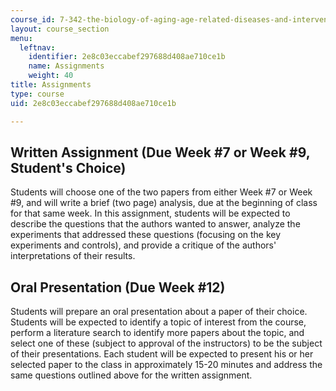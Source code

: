 ```yaml
---
course_id: 7-342-the-biology-of-aging-age-related-diseases-and-interventions-fall-2011
layout: course_section
menu:
  leftnav:
    identifier: 2e8c03eccabef297688d408ae710ce1b
    name: Assignments
    weight: 40
title: Assignments
type: course
uid: 2e8c03eccabef297688d408ae710ce1b

---
```


Written Assignment (Due Week #7 or Week #9, Student's Choice)
-------------------------------------------------------------

Students will choose one of the two papers from either Week #7 or Week #9, and will write a brief (two page) analysis, due at the beginning of class for that same week. In this assignment, students will be expected to describe the questions that the authors wanted to answer, analyze the experiments that addressed these questions (focusing on the key experiments and controls), and provide a critique of the authors' interpretations of their results.

Oral Presentation (Due Week #12)
--------------------------------

Students will prepare an oral presentation about a paper of their choice. Students will be expected to identify a topic of interest from the course, perform a literature search to identify more papers about the topic, and select one of these (subject to approval of the instructors) to be the subject of their presentations. Each student will be expected to present his or her selected paper to the class in approximately 15-20 minutes and address the same questions outlined above for the written assignment.